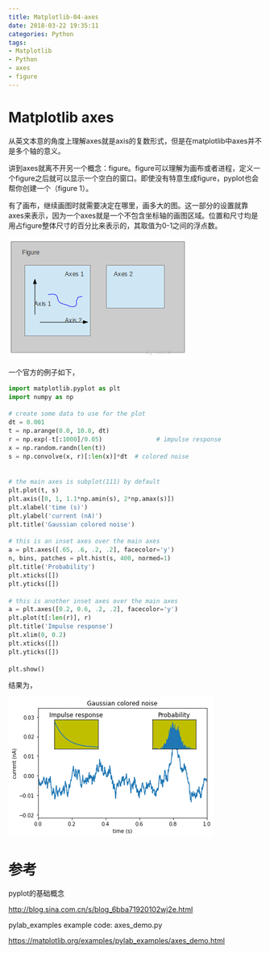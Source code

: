 ```yaml
---
title: Matplotlib-04-axes
date: 2018-03-22 19:35:11
categories: Python
tags:
- Matplotlib
- Python
- axes
- figure
---
```


# Matplotlib axes

从英文本意的角度上理解axes就是axis的复数形式，但是在matplotlib中axes并不是多个轴的意义。

讲到axes就离不开另一个概念：figure。figure可以理解为画布或者进程，定义一个figure之后就可以显示一个空白的窗口。即使没有特意生成figure，pyplot也会帮你创建一个（figure 1）。

有了画布，继续画图时就需要决定在哪里，画多大的图。这一部分的设置就靠axes来表示，因为一个axes就是一个不包含坐标轴的画图区域。位置和尺寸均是用占figure整体尺寸的百分比来表示的，其取值为0-1之间的浮点数。

![](Matplotlib-04-axes\fig.png)

一个官方的例子如下，

```python
import matplotlib.pyplot as plt
import numpy as np

# create some data to use for the plot
dt = 0.001
t = np.arange(0.0, 10.0, dt)
r = np.exp(-t[:1000]/0.05)               # impulse response
x = np.random.randn(len(t))
s = np.convolve(x, r)[:len(x)]*dt  # colored noise


# the main axes is subplot(111) by default
plt.plot(t, s)
plt.axis([0, 1, 1.1*np.amin(s), 2*np.amax(s)])
plt.xlabel('time (s)')
plt.ylabel('current (nA)')
plt.title('Gaussian colored noise')

# this is an inset axes over the main axes
a = plt.axes([.65, .6, .2, .2], facecolor='y')
n, bins, patches = plt.hist(s, 400, normed=1)
plt.title('Probability')
plt.xticks([])
plt.yticks([])

# this is another inset axes over the main axes
a = plt.axes([0.2, 0.6, .2, .2], facecolor='y')
plt.plot(t[:len(r)], r)
plt.title('Impulse response')
plt.xlim(0, 0.2)
plt.xticks([])
plt.yticks([])

plt.show()
```

结果为，

![](Matplotlib-04-axes\axes.png)



# 参考

pyplot的基础概念

http://blog.sina.com.cn/s/blog_6bba71920102wj2e.html

pylab_examples example code: axes_demo.py

https://matplotlib.org/examples/pylab_examples/axes_demo.html